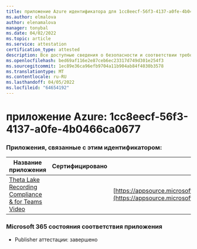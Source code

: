 ```yaml
---
title: приложение Azure идентификатора для 1cc8eecf-56f3-4137-a0fe-4b0466ca0677
ms.author: elmalova
author: elenamalova
manager: tonybal
ms.date: 04/02/2022
ms.topic: article
ms.service: attestation
certification_type: attested
description: Все доступные сведения о безопасности и соответствии требованиям для 1cc8eecf-56f3-4137-a0fe-4b0466ca0677.
ms.openlocfilehash: bed69af116e2e87ceb6ec23317d749d301e254f3
ms.sourcegitcommit: 1ec89e36ca96efb9704a11b904ab84f4030b3578
ms.translationtype: MT
ms.contentlocale: ru-RU
ms.lasthandoff: 04/05/2022
ms.locfileid: "64654192"
---
```

# <a name="azure-app-id-1cc8eecf-56f3-4137-a0fe-4b0466ca0677"></a>приложение Azure: 1cc8eecf-56f3-4137-a0fe-4b0466ca0677


### <a name="apps-associated-with-this-id"></a>Приложения, связанные с этим идентификатором:
| **Название приложения** | **Сертифицировано** | **Просмотр в AppSource** |
|--------------|---------------|-----------------------|
| [Theta Lake Recording Compliance &amp; for Teams Video](../forward/thetalake.thetalake_recording_and_compliance_for_teams.md) |  | [https://appsource.microsoft.com/product/office/thetalake.thetalake_recording_and_compliance_for_teams](https://appsource.microsoft.com/product/office/thetalake.thetalake_recording_and_compliance_for_teams) |

### <a name="microsoft-365-app-compliance-status"></a>Microsoft 365 состояния соответствия приложения
- Publisher аттестации: завершено
